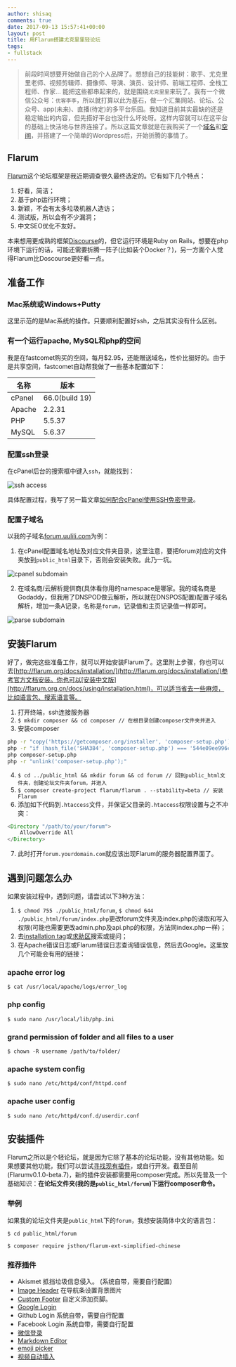 ```yaml
---
author: shisaq
comments: true
date: 2017-09-13 15:57:41+00:00
layout: post
title: 用Flarum搭建尤克里里轻论坛
tags:
- fullstack
---
```


> 前段时间想要开始做自己的个人品牌了。想想自己的技能树：歌手、尤克里里老师、视频剪辑师、摄像师、导演、演员、设计师、前端工程师、全栈工程师、作家... 能把这些都串起来的，就是围绕`尤克里里`来玩了。我有一个微信公众号：`优客李李`，所以就打算以此为基石，做一个汇集网站、论坛、公众号、app(未来)、直播(待定)的多平台乐园。我知道目前其实最缺的还是稳定输出的内容，但先搭好平台也没什么坏处呀。这样内容就可以在这平台的基础上快活地与世界连接了。所以这篇文章就是在我购买了一个[域名](https://uulili.com)和[空间](https://fastcomet.com)，并搭建了一个简单的Wordpress后，开始折腾的事情了。

## Flarum

[Flarum](http://flarum.org/)这个论坛框架是我近期调查很久最终选定的。它有如下几个特点：

 1. 好看，简洁；
 2. 基于php运行环境；
 3. 新颖，不会有太多垃圾机器人造访；
 4. 测试版，所以会有不少漏洞；
 5. 中文SEO优化不友好。

本来想用更成熟的框架[Discourse](https://www.discourse.org/)的，但它运行环境是Ruby on Rails，想要在php环境下运行的话，可能还需要折腾一阵子(比如装个Docker？)，另一方面个人觉得Flarum比Doscourse更好看一点。

## 准备工作

### Mac系统或Windows+Putty

这里示范的是Mac系统的操作。只要顺利配置好ssh，之后其实没有什么区别。

### 有一个运行apache, MySQL和php的空间

我是在fastcomet购买的空间，每月$2.95，还能赠送域名，性价比挺好的。由于是共享空间，fastcomet自动帮我做了一些基本配置如下：

| 名称                 | 版本            |
| -------------------- | -------------- |
| cPanel               | 66.0(build 19) |
| Apache               | 2.2.31         |
| PHP                  | 5.5.37         |
| MySQL                | 5.6.37         |

### 配置ssh登录

在cPanel后台的搜索框中键入`ssh`，就能找到：

![ssh access](https://i.loli.net/2017/09/15/59bae68387609.png)

具体配置过程，我写了另一篇文章[如何配合cPanel使用SSH免密登录](/fullstack/2017/09/14/how-to-setup-cpanel-ssh.html)。

### 配置子域名

以我的子域名[forum.uulili.com](https://forum.uulili.com)为例：

1. 在cPanel配置域名地址及对应文件夹目录，这里注意，要把forum对应的文件夹放到`public_html`目录下，否则会安装失败。此乃一坑。

![cpanel subdomain](https://i.loli.net/2017/09/15/59baaf411bb07.png)

2. 在域名商/云解析提供商(具体看你用的namespace是哪家。我的域名商是Godaddy，但我用了DNSPOD做云解析，所以就在DNSPOS配置)配置子域名解析，增加一条A记录，名称是`forum`，记录值和主页记录值一样即可。

![parse subdomain](https://i.loli.net/2017/09/15/59baafc7dfa26.png)

## 安装Flarum

好了，做完这些准备工作，就可以开始安装Flarum了。这里附上步骤，你也可以去[http://flarum.org/docs/installation/](http://flarum.org/docs/installation/)参考官方文档安装。你也可以[安装中文版](http://flarum.org.cn/docs/using/installation.html)，可以适当省去一些麻烦，比如语言包、搜索语言等。

1. 打开终端，ssh连接服务器
2. `$ mkdir composer && cd composer // 在根目录创建composer文件夹并进入`
3. 安装composer

```sh
php -r "copy('https://getcomposer.org/installer', 'composer-setup.php');"
php -r "if (hash_file('SHA384', 'composer-setup.php') === '544e09ee996cdf60ece3804abc52599c22b1f40f4323403c44d44fdfdd586475ca9813a858088ffbc1f233e9b180f061') { echo 'Installer verified'; } else { echo 'Installer corrupt'; unlink('composer-setup.php'); } echo PHP_EOL;"
php composer-setup.php
php -r "unlink('composer-setup.php');"
```

4. `$ cd ../public_html && mkdir forum && cd forum // 回到public_html文件夹，创建论坛文件夹forum，并进入`
5. `$ composer create-project flarum/flarum . --stability=beta // 安装Flarum`
6. 添加如下代码到`.htaccess`文件，并保证父目录的`.htaccess`权限设置与之不冲突：

```php
<Directory "/path/to/your/forum">
    AllowOverride All
</Directory>
```

7. 此时打开`forum.yourdomain.com`就应该出现Flarum的服务器配置界面了。

## 遇到问题怎么办

如果安装过程中，遇到问题，请尝试以下3种方法：

1. `$ chmod 755 ./public_html/forum`, `$ chmod 644 ./public_html/forum/index.php`更改forum文件夹及index.php的读取和写入权限(可能也需要更改admin.php及api.php的权限，方法同index.php一样)；
2. 去[installation tag](https://discuss.flarum.org/t/installation)或[求助区](http://discuss.flarum.org.cn/t/support)搜索或提问；
3. 在Apache错误日志或Flarum错误日志查询错误信息，然后去Google。这里放几个可能会有用的链接：

### apache error log
`$ cat /usr/local/apache/logs/error_log`

### php config
`$ sudo nano /usr/local/lib/php.ini`

### grand permission of folder and all files to a user
`$ chown -R username /path/to/folder/`

### apache system config
`$ sudo nano /etc/httpd/conf/httpd.conf`
### apache user config
`$ sudo nano /etc/httpd/conf.d/userdir.conf`

## 安装插件

Flarum之所以是个轻论坛，就是因为它除了基本的论坛功能，没有其他功能。如果想要其他功能，我们可以尝试[寻找现有插件](https://github.com/moutonnoireu/flarumextlist/wiki/Extension-List)，或自行开发。截至目前(Flarumv0.1.0-beta.7)，新的插件安装都需要用composer完成。所以先普及一个基础知识：**在论坛文件夹(我的是`public_html/forum`)下运行composer命令。**

### 举例

如果我的论坛文件夹是`public_html`下的`forum`，我想安装简体中文的语言包：

`$ cd public_html/forum`

`$ composer require jsthon/flarum-ext-simplified-chinese`

### 推荐插件

* Akismet 抵挡垃圾信息侵入。 (系统自带，需要自行配置)
* [Image Header](https://discuss.flarum.org/d/2679-image-header) 在导航条设置背景图片
* [Custom Footer](https://discuss.flarum.org/d/2926-davis-custom-footer) 自定义添加页脚。
* [Google Login](https://discuss.flarum.org/d/3117-google-oauth-plugin)
* Github Login 系统自带，需要自行配置
* Facebook Login 系统自带，需要自行配置
* [微信登录](https://github.com/stanleysong/flarum-ext-auth-wechat)
* [Markdown Editor](https://github.com/ganuonglachanh/flarum-ext-markdown-editor)
* [emoji picker](https://github.com/clarkwinkelmann/flarum-ext-emojionearea)
* [视频自动插入](https://github.com/s9e/flarum-ext-mediaembed)
